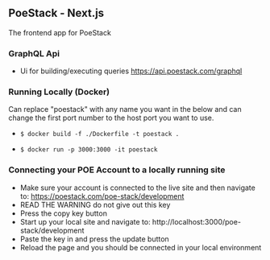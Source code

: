 ## PoeStack - Next.js

The frontend app for PoeStack

### GraphQL Api
- Ui for building/executing queries https://api.poestack.com/graphql



### Running Locally (Docker)

Can replace "poestack" with any name you want in the below and can change the first port number to the host port you want to use.

- `$ docker build -f ./Dockerfile -t poestack .`

- `$ docker run -p 3000:3000 -it poestack`


### Connecting your POE Account to a locally running site
- Make sure your account is connected to the live site and then navigate to: https://poestack.com/poe-stack/development
- READ THE WARNING do not give out this key
- Press the copy key button
- Start up your local site and navigate to: http://localhost:3000/poe-stack/development
- Paste the key in and press the update button
- Reload the page and you should be connected in your local environment

